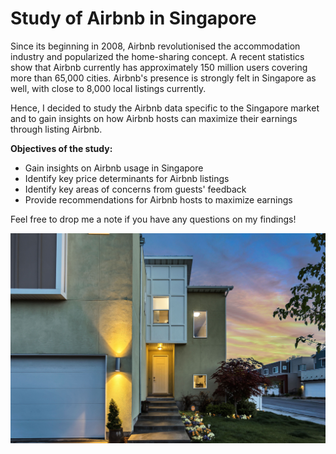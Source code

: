 # Study of Airbnb in Singapore

Since its beginning in 2008, Airbnb revolutionised the accommodation industry and popularized the home-sharing concept. A recent statistics show that Airbnb currently has approximately 150 million users covering more than 65,000 cities. Airbnb's presence is strongly felt in Singapore as well, with close to 8,000 local listings currently. 

Hence, I decided to study the Airbnb data specific to the Singapore market and to gain insights on how Airbnb hosts can maximize their earnings through listing Airbnb. 

__Objectives of the study:__
  - Gain insights on Airbnb usage in Singapore
  - Identify key price determinants for Airbnb listings
  - Identify key areas of concerns from guests' feedback
  - Provide recommendations for Airbnb hosts to maximize earnings
  
Feel free to drop me a note if you have any questions on my findings!


![alt text](https://github.com/JYQuek/Capstone/blob/master/Image.jpg?raw=true)
